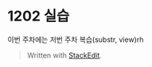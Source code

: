 # 1202 실습

이번 주차에는 저번 주차 복습(substr, view)rh


> Written with [StackEdit](https://stackedit.io/).
<!--stackedit_data:
eyJoaXN0b3J5IjpbOTY0MjU4MTEwXX0=
-->